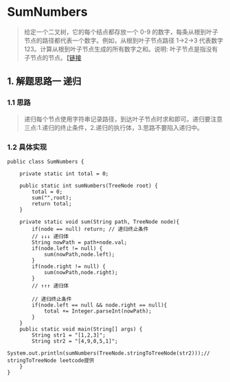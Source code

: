 # SumNumbers
> 给定一个二叉树，它的每个结点都存放一个 0-9 的数字，每条从根到叶子节点的路径都代表一个数字。例如，从根到叶子节点路径 1->2->3 代表数字 123。计算从根到叶子节点生成的所有数字之和。说明: 叶子节点是指没有子节点的节点。【[链接](https://leetcode-cn.com/problems/sum-root-to-leaf-numbers/)

## 1. 解题思路一 递归
### 1.1 思路
> 递归每个节点使用字符串记录路径，到达叶子节点时求和即可。递归要注意三点:1.递归的终止条件，2.递归的执行体，3.思路不要陷入递归中。
### 1.2 具体实现
```
public class SumNumbers {

    private static int total = 0;

    public static int sumNumbers(TreeNode root) {
        total = 0;
        sum("",root);
        return total;
    }

    private static void sum(String path, TreeNode node){
        if(node == null) return; // 递归终止条件
        // ↓↓↓ 递归体
        String nowPath = path+node.val;
        if(node.left != null) {
            sum(nowPath,node.left);
        }
        if(node.right != null) {
            sum(nowPath,node.right);
        }
        // ↑↑↑ 递归体

        // 递归终止条件
        if(node.left == null && node.right == null){
            total += Integer.parseInt(nowPath);
        }
    }
    public static void main(String[] args) {
        String str1 = "[1,2,3]";
        String str2 = "[4,9,0,5,1]";
        System.out.println(sumNumbers(TreeNode.stringToTreeNode(str2)));// stringToTreeNode leetcode提供
    }
}
```


